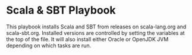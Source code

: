 Scala & SBT Playbook
===
This playbook installs Scala and SBT from releases on scala-lang.org and scala-sbt.org.  Installed versions are controlled by setting the variables at the top of the file.  It will also install either Oracle or OpenJDK JVM depending on which tasks are run.